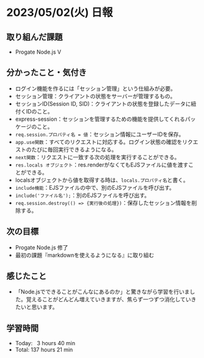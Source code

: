 # 2023/05/02(火) 日報
## 取り組んだ課題
- Progate Node.js Ⅴ

## 分かったこと・気付き
- ログイン機能を作るには「セッション管理」という仕組みが必要。
- セッション管理：クライアントの状態をサーバーが管理するもの。
- セッションID(Session ID, SID)：クライアントの状態を登録したデータに紐付くIDのこと。
- express-session：セッションを管理するための機能を提供してくれるパッケージのこと。
- `req.session.プロパティ名 = 値`：セッション情報にユーザーIDを保存。
- `app.use関数`：すべてのリクエストに対応する。ログイン状態の確認をリクエストのたびに毎回実行できるようになる。
- `next関数`：リクエストに一致する次の処理を実行することができる。
- `res.locals オブジェクト`：res.renderがなくてもEJSファイルに値を渡すことができる。
- localsオブジェクトから値を取得する時は、`locals.プロパティ名`と書く。
- `include機能`：EJSファイルの中で、別のEJSファイルを呼び出す。
- `include('ファイル名');`：別のEJSファイルを呼び出す。
- `req.session.destroy(() => {実行後の処理})`：保存したセッション情報を削除する。

## 次の目標
- Progate Node.js 修了
- 最初の課題『markdownを使えるようになる』に取り組む

## 感じたこと
- 「Node.jsでできることがこんなにあるのか」と驚きながら学習を行いました。覚えることがどんどん増えていきますが、焦らず一つずつ消化していきたいと思います。

## 学習時間
- Today:&nbsp;&nbsp;&nbsp;3 hours 40 min
- Total: 137 hours 21 min

